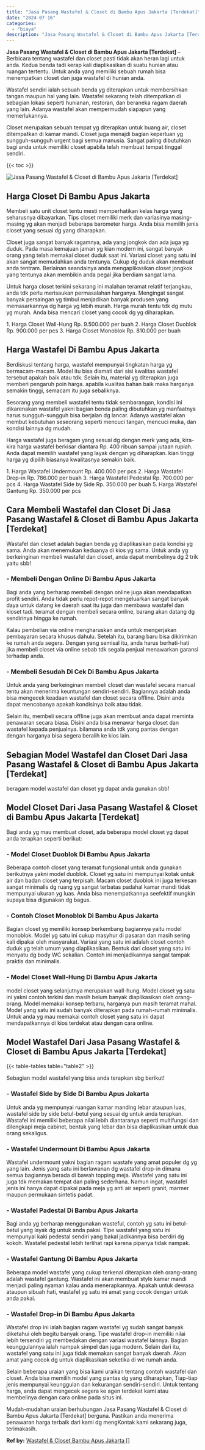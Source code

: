 ```yaml
---
title: "Jasa Pasang Wastafel & Closet di Bambu Apus Jakarta [Terdekat]"
date: "2024-07-16"
categories: 
  - "biaya"
description: "Jasa Pasang Wastafel & Closet di Bambu Apus Jakarta [Terdekat]. Mudah-mudahan uraian berhubungan Jasa Pasang Wastafel & Closet di Bambu Apus Jakarta [Terdek..."
---
```


**Jasa Pasang Wastafel & Closet di Bambu Apus Jakarta \[Terdekat\]** – Berbicara tentang wastafel dan closet pasti tidak akan heran lagi untuk anda. Kedua benda tadi kerap kali diaplikasikan di suatu hunian atau ruangan tertentu. Untuk anda yang memiliki sebuah rumah bisa menempatkan closet dan juga wastafel di hunian anda.

Wastafel sendiri ialah sebuah benda yg diterapkan untuk membersihkan tangan maupun hal yang lain. Wastafel sekarang telah ditempatkan di sebagian lokasi seperti hunianan, restoran, dan beraneka ragam daerah yang lain. Adanya wastafel akan mempermudah siapapun yang memerlukannya.

Closet merupakan sebuah tempat yg diterapkan untuk buang air, closet ditempatkan di kamar mandi. Closet juga menajdi bagian keperluan yg sungguh-sungguh urgent bagi semua manusia. Sangat paling dibutuhkan bagi anda untuk memiliki closet apabila telah membuat tempat tinggal sendiri.

{{< toc >}}

![Jasa Pasang Wastafel & Closet di Bambu Apus Jakarta [Terdekat]](/images/wastafel-closet-murah51.png)

## Harga Closet Di Bambu Apus Jakarta

Membeli satu unit closet tentu mesti memperhatikan kelas harga yang seharusnya dibayarkan. Tips closet memiliki merk dan variasinya masing-masing yg akan menjadi beberapa barometer harga. Anda bisa memilih jenis closet yang sesuai dg yang diharapkan.

Closet juga sangat banyak ragamnya, ada yang jongkok dan ada juga yg duduk. Pada masa kemajuan jaman yg kian modern ini, sangat banyak orang yang telah memakai closet duduk saat ini. Variasi closet yang satu ini akan sangat memudahkan anda tentunya. Cukup dg duduk akan membuat anda tentram. Berlainan seandainya anda mengaplikasikan closet jongkok yang tentunya akan membikin anda pegal jika berdiam sangat lama.

Untuk harga closet terkini sekarang ini malahan teramat relatif terjangkau, anda tdk perlu merisaukan permasalahan harganya. Mengingat sangat banyak persaingan yg timbul menjadikan banyak produsen yang memasarkannya dg harga yg lebih murah. Harga murah tentu tdk dg mutu yg murah. Anda bisa mencari closet yang cocok dg yg diharapkan.

1\. Harga Closet Wall-Hung Rp. 9.500.000 per buah 2. Harga Closet Duoblok Rp. 900.000 per pcs 3. Harga Closet Monoblok Rp. 810.000 per buah

## Harga Wastafel Di Bambu Apus Jakarta

Berdiskusi tentang harga, wastafel mempunyai tingkatan harga yg bermacam-macam. Model itu bisa diamati dari sisi kwalitas wastafel tersebut apakah baik atau tdk. Selain itu, material yg diterapkan juga memberi pengaruh poin harga. apabila kualitas bahan baik maka harganya semakin tinggi, semacam itu juga sebaliknya.

Sesorang yang membeli wastafel tentu tidak sembarangan, kondisi ini dikarenakan wastafel yakni bagian benda paling dibutuhkan yg manfaatnya harus sungguh-sungguh bisa berjalan dg lancar. Adanya wastafel akan membut kebutuhan seseorang seperti mencuci tangan, mencuci muka, dan kondisi lainnya dg mudah.

Harga wastafel juga beragam yang sesuai dg dengan merk yang ada, kira-kira harga wastafel berkisar diantara Rp. 400 ribuan sampai jutaan rupiah. Anda dapat memilih wastafel yang layak dengan yg diharapkan. kian tinggi harga yg dipilih biasanya kwalitasnya semakin baik.

1\. Harga Wastafel Undermount Rp. 400.000 per pcs 2. Harga Wastafel Drop-in Rp. 786.000 per buah 3. Harga Wastafel Pedestal Rp. 700.000 per pcs 4. Harga Wastafel Side by Side Rp. 350.000 per buah 5. Harga Wastafel Gantung Rp. 350.000 per pcs

## Cara Membeli Wastafel dan Closet Di Jasa Pasang Wastafel & Closet di Bambu Apus Jakarta \[Terdekat\]

Wastafel dan closet adalah bagian benda yg diaplikasikan pada kondisi yg sama. Anda akan menemukan keduanya di kios yg sama. Untuk anda yg berkeinginan membeli wastafel dan closet, anda dapat membelinya dg 2 trik yaitu sbb!

### \- Membeli Dengan Online Di Bambu Apus Jakarta

Bagi anda yang berharap membeli dengan online juga akan mendapatkan profit sendiri. Anda tidak perlu repot-repot mengeluarkan sangat banyak daya untuk datang ke daerah saat itu juga dan membawa wastafel dan kloset tadi. teramat dengan membeli secara online, barang akan datang dg sendirinya hingga ke rumah.

Kalau pembelian via online mengharuskan anda untuk mengerjakan pembayaran secara khusus dahulu. Setelah itu, barang baru bisa dikirimkan ke rumah anda segera. Dengan yang semisal itu, anda harus berhati-hati jika membeli closet via online sebab tdk segala penjual menawarkan garansi terhadap anda.

### \- Membeli Sesudah Di Cek Di Bambu Apus Jakarta

Untuk anda yang berkeinginan membeli closet dan wastafel secara manual tentu akan menerima keuntungan sendiri-sendiri. Bagiannya adalah anda bisa mengecek keadaan wastafel dan closet secara offline. Disini anda dapat mencobanya apakah kondisinya baik atau tidak.

Selain itu, membeli secara offline juga akan membuat anda dapat meminta penawaran secara biasa. Disini anda bisa menawar harga closet dan wastafel kepada penjualnya. bilamana anda tdk yang pantas dengan dengan harganya bisa segera beralih ke kios lain.

## Sebagian Model Wastafel dan Closet Dari Jasa Pasang Wastafel & Closet di Bambu Apus Jakarta \[Terdekat\]

beragam model wastafel dan closet yg dapat anda gunakan sbb!

## Model Closet Dari Jasa Pasang Wastafel & Closet di Bambu Apus Jakarta \[Terdekat\]

Bagi anda yg mau membuat closet, ada beberapa model closet yg dapat anda terapkan seperti berikut:

### \- Model Closet Duoblok Di Bambu Apus Jakarta

Beberapa contoh closet yang teramat fungsional untuk anda gunakan berikutnya yakni model duoblok. Closet yg satu ini mempunyai kotak untuk air dan badan closet yang terpisah. Macam closet duoblok ini juga terkesan sangat minimalis dg ruang yg sangat terbatas padahal kamar mandi tidak mempunyai ukuran yg luas. Anda bisa menempatkannya seefektif mungkin supaya bisa digunakan dg bagus.

### \- Contoh Closet Monoblok Di Bambu Apus Jakarta

Bagian closet yg memiliki konsep berkembang bagiannya yaitu model monoblok. Model yg satu ini cukup masyhur di pasaran dan masih sering kali dipakai oleh masyarakat. Variasi yang satu ini adalah closet contoh duduk yg telah umum yang diaplikasikan. Bentuk dari closet yang satu ini menyatu dg body WC sekalian. Contoh ini menjadikannya sangat tampak praktis dan minimalis.

### \- Model Closet Wall-Hung Di Bambu Apus Jakarta

model closet yang selanjutnya merupakan wall-hung. Model closet yg satu ini yakni contoh terkini dan masih belum banyak diaplikasikan oleh orang-orang. Model memakai konsep terbaru, harganya pun masih teramat mahal. Model yang satu ini sudah banyak diterapkan pada rumah-rumah minimalis. Untuk anda yg mau memakai contoh closet yang satu ini dapat mendapatkannya di kios terdekat atau dengan cara online.

## Model Wastafel Dari Jasa Pasang Wastafel & Closet di Bambu Apus Jakarta \[Terdekat\]

{{< table-tables table="table2" >}}

Sebagian model wastafel yang bisa anda terapkan sbg berikut!

### \- Wastafel Side by Side Di Bambu Apus Jakarta

Untuk anda yg mempunyai ruangan kamar manding lebar ataupun luas, wastafel side by side betul-betul yang sesuai dg untuk anda terapkan. Wastafel ini memiliki beberapa nilai lebih diantaranya seperti multifungsi dan dilengkapi meja cabinet, bentuk yang lebar dan bisa diaplikasikan untuk dua orang sekaligus.

### \- Wastafel Undermount Di Bambu Apus Jakarta

Wastafel undermount yakni bagian ragam wastafe yang amat populer dg yg yang lain. Jenis yang satu ini berlawanan dg wastafel drop-in dimana semua bagiannya berada di bawah topping meja. Wastafel yang satu ini juga tdk memakan tempat dan paling sederhana. Namun ingat, wastafel jenis ini hanya dapat dipakai pada meja yg anti air seperti granit, marmer maupun permukaan sintetis padat.

### \- Wastafel Padestal Di Bambu Apus Jakarta

Bagi anda yg berharap menggunakan wasteful, contoh yg satu ini betul-betul yang layak dg untuk anda pakai. Tipe wastafel yang satu ini mempunyai kaki pedestal sendiri yang bakal jadikannya bisa berdiri dg kokoh. Wastafel pedestal lebih terlihat rapi karena pipanya tidak nampak.

### \- Wastafel Gantung Di Bambu Apus Jakarta

Beberapa model wastafel yang cukup terkenal diterapkan oleh orang-orang adalah wastafel gantung. Wastafel ini akan membuat style kamar mandi menjadi paling nyaman kalau anda menerapkannya. Apakah untuk dewasa ataupun sibuah hati, wastafel yg satu ini amat yang cocok dengan untuk anda pakai.

### \- Wastafel Drop-in Di Bambu Apus Jakarta

Wastafel drop ini ialah bagian ragam wastafel yg sudah sangat banyak diketahui oleh begitu banyak orang. Tipe wastafel drop-in memiliki nilai lebih tersendiri yg membedakan dengan variasi wastafel lainnya. Bagian keunggulannya ialah nampak simpel dan juga modern. Selain dari itu, wastafel yang satu ini juga tidak memakan sangat banyak daerah. Akan amat yang cocok dg untuk diaplikasikan seketika di wc rumah anda.

Selain beberapa uraian yang bisa kami uraikan tentang contoh wastafel dan closet. Anda bisa memilih model yang pantas dg yang diharapkan, Tiap-tiap jenis mempunyai keunggulan dan kekurangan sendiri-sendiri. Untuk tentang harga, anda dapat mengecek segera ke agen terdekat kami atau membelinya dengan cara online pada situs ini.

Mudah-mudahan uraian berhubungan Jasa Pasang Wastafel & Closet di Bambu Apus Jakarta \[Terdekat\] berguna. Pastikan anda menerima penawaran harga terbaik dari kami dg mengKontak kami sekarang juga, terimakasih.

**Ref by:** [Wastafel & Closet Bambu Apus Jakarta []](https://id.wikipedia.org/wiki/Wastafel)
